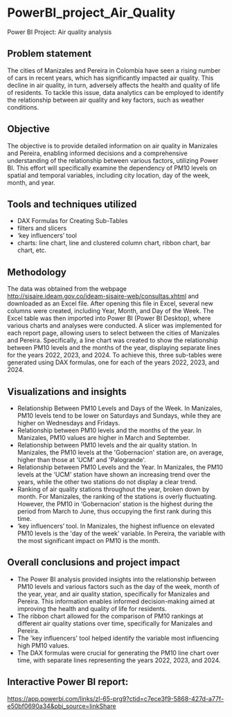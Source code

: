# PowerBI_project_Air_Quality
Power BI Project: Air quality analysis

## **Problem statement**

The cities of Manizales and Pereira in Colombia have seen a rising number of cars in recent years, which has significantly impacted air quality. This decline in air quality, in turn, adversely affects the health and quality of life of residents. To tackle this issue, data analytics can be employed to identify the relationship between air quality and key factors, such as weather conditions. 

## **Objective**

The objective is to provide detailed information on air quality in Manizales and Pereira, enabling informed decisions and a comprehensive understanding of the relationship between various factors, utilizing Power BI. This effort will specifically examine the dependency of PM10 levels on spatial and temporal variables, including city location, day of the week, month, and year.

## **Tools and techniques utilized**

- DAX Formulas for Creating Sub-Tables
- filters and slicers 
- ‘key influencers’ tool
- charts: line chart, line and clustered column chart, ribbon chart, bar chart, etc.


## **Methodology**

The data was obtained from the webpage http://sisaire.ideam.gov.co/ideam-sisaire-web/consultas.xhtml and downloaded as an Excel file. After opening this file in Excel, several new columns were created, including Year, Month, and Day of the Week. The Excel table was then imported into Power BI (Power BI Desktop), where various charts and analyses were conducted. A slicer was implemented for each report page, allowing users to select between the cities of Manizales and Pereira.
Specifically, a line chart was created to show the relationship between PM10 levels and the months of the year, displaying separate lines for the years 2022, 2023, and 2024. To achieve this, three sub-tables were generated using DAX formulas, one for each of the years 2022, 2023, and 2024.



## **Visualizations and insights**

* Relationship Between PM10 Levels and Days of the Week. In Manizales, PM10 levels tend to be lower on Saturdays and Sundays, while they are higher on Wednesdays and Fridays. 
* Relationship between PM10 levels and the months of the year. In Manizales, PM10 values are higher in March and September.
* Relationship between PM10 levels and the air quality station. In Manizales, the PM10 levels at the 'Gobernacion' station are, on average, higher than those at 'UCM' and 'Palogrande'. 
* Relationship between PM10 Levels and the Year. In Manizales, the PM10 levels at the 'UCM' station have shown an increasing trend over the years, while the other two stations do not display a clear trend. 
* Ranking of air quality stations throughout the year, broken down by month. For Manizales, the ranking of the stations is overly fluctuating. However, the PM10 in ‘Gobernacion’ station is the highest during the period from March to June, thus occupying the first rank during this time.   
* ‘key influencers’ tool. In Manizales, the highest influence on elevated PM10 levels is the 'day of the week' variable. In Pereira, the variable with the most significant impact on PM10 is the month.  

## **Overall conclusions and project impact**

* The Power BI analysis provided insights into the relationship between PM10 levels and various factors such as the day of the week, month of the year, year, and air quality station, specifically for Manizales and Pereira. This information enables informed decision-making aimed at improving the health and quality of life for residents.
* The ribbon chart allowed for the comparison of PM10 rankings at different air quality stations over time, specifically for Manizales and Pereira.
* The 'key influencers' tool helped identify the variable most influencing high PM10 values.
* The DAX formulas were crucial for generating the PM10 line chart over time, with separate lines representing the years 2022, 2023, and 2024.


##  Interactive Power BI report:  
https://app.powerbi.com/links/zl-65-prg9?ctid=c7ece3f9-5868-427d-a77f-e50bf0690a34&pbi_source=linkShare

